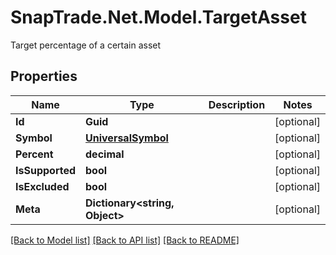# SnapTrade.Net.Model.TargetAsset
Target percentage of a certain asset

## Properties

Name | Type | Description | Notes
------------ | ------------- | ------------- | -------------
**Id** | **Guid** |  | [optional] 
**Symbol** | [**UniversalSymbol**](UniversalSymbol.md) |  | [optional] 
**Percent** | **decimal** |  | [optional] 
**IsSupported** | **bool** |  | [optional] 
**IsExcluded** | **bool** |  | [optional] 
**Meta** | **Dictionary&lt;string, Object&gt;** |  | [optional] 

[[Back to Model list]](../README.md#documentation-for-models) [[Back to API list]](../README.md#documentation-for-api-endpoints) [[Back to README]](../README.md)

